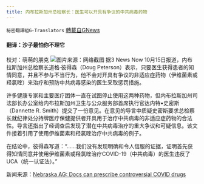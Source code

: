 ```yaml
---
title: 内布拉斯加州总检察长：医生可以开具有争议的中共病毒药物
---
```

`秘密翻譯組G-Translators` [轉載自GNews](https://gnews.org/zh-hans/1601041/)

#### 翻译：沙子最怕你不理它
校对：萌萌的朋克
![](https://assets.gnews.org/wp-content/uploads/2021/10/5-32.jpg)图片来源：网络截图
据3 News Now 10月15日报道，内布拉斯加州总检察长道格·彼得森（Doug Peterson）表示，只要医生获得患者的知情同意，并且不参与不当行为，他不会对开具有争议的非适应症药物（伊维菌素或羟氯喹）来治疗和预防中共病毒感染的医生采取惩罚措施。

许多健康专家和主要医疗团体一直在试图停止使用这两种药物，但内布拉斯加州司法部长办公室给内布拉斯加州卫生与公众服务部首席执行官达内特•史密斯（Dannette R. Smith）提交了一份意见。在意见的导言中质疑史密斯要求总检察长就纪律处分持牌医疗保健提供者开具用于治疗中共病毒的非适应症药物的合法性。导言还指出了经调查后发现了潜在中共病毒治疗的重大争议和可疑信息。该文件接着引用了使用伊维菌素和羟氯喹治疗中共病毒的例子。

在结论中，彼得森写道：“……我们没有发现明确和令人信服的证据，证明首先获得知情同意并使用伊维菌素或羟氯喹治疗COVID-19（中共病毒）的医生违反了UCA（统一认证法）。”

新闻来源：[Nebraska AG: Docs can prescribe controversial COVID drugs](https://www.3newsnow.com/news/local-news/nebraska-ag-docs-can-prescribe-controversial-covid-drugs)
